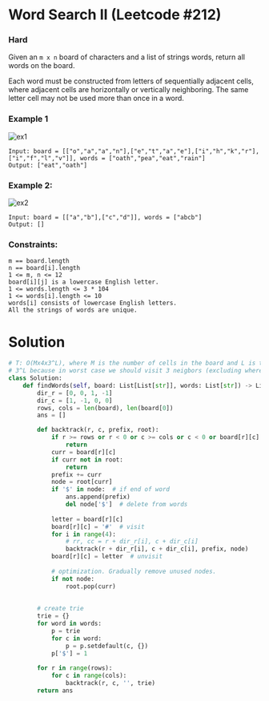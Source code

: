  Word Search II (Leetcode #212)
===============================
### Hard

Given an `m x n` board of characters and a list of strings words, return all words on the board.

Each word must be constructed from letters of sequentially adjacent cells, where adjacent cells are horizontally or vertically neighboring.
The same letter cell may not be used more than once in a word.

 

### Example 1
![ex1](https://assets.leetcode.com/uploads/2020/11/07/search1.jpg)
```
Input: board = [["o","a","a","n"],["e","t","a","e"],["i","h","k","r"],["i","f","l","v"]], words = ["oath","pea","eat","rain"]
Output: ["eat","oath"]
```

### Example 2:
![ex2](https://assets.leetcode.com/uploads/2020/11/07/search2.jpg)
```
Input: board = [["a","b"],["c","d"]], words = ["abcb"]
Output: []
``` 

### Constraints:
```
m == board.length
n == board[i].length
1 <= m, n <= 12
board[i][j] is a lowercase English letter.
1 <= words.length <= 3 * 104
1 <= words[i].length <= 10
words[i] consists of lowercase English letters.
All the strings of words are unique.
```

Solution
========

```python
# T: O(Mx4x3^L), where M is the number of cells in the board and L is the maximum length of words.
# 3^L because in worst case we should visit 3 neigbors (excluding where we came from)
class Solution:
    def findWords(self, board: List[List[str]], words: List[str]) -> List[str]:
        dir_r = [0, 0, 1, -1]
        dir_c = [1, -1, 0, 0]
        rows, cols = len(board), len(board[0])
        ans = []

        def backtrack(r, c, prefix, root):
            if r >= rows or r < 0 or c >= cols or c < 0 or board[r][c] == '#':
                return
            curr = board[r][c]
            if curr not in root:
                return
            prefix += curr
            node = root[curr]
            if '$' in node:  # if end of word
                ans.append(prefix)
                del node['$']  # delete from words
     
            letter = board[r][c]
            board[r][c] = '#'  # visit
            for i in range(4):
                # rr, cc = r + dir_r[i], c + dir_c[i]
                backtrack(r + dir_r[i], c + dir_c[i], prefix, node)
            board[r][c] = letter  # unvisit
            
            # optimization. Gradually remove unused nodes.
            if not node:
                root.pop(curr)
                
            
        # create trie
        trie = {}
        for word in words:
            p = trie
            for c in word:
                p = p.setdefault(c, {})
            p['$'] = 1
            
        for r in range(rows):
            for c in range(cols):
                backtrack(r, c, '', trie)
        return ans
```
